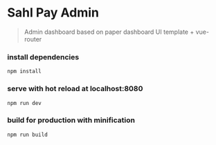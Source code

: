 # Sahl Pay Admin

> Admin dashboard based on paper dashboard UI template + vue-router

### install dependencies
`npm install`
### serve with hot reload at localhost:8080
`npm run dev`
### build for production with minification
`npm run build`

